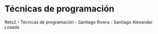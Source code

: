 # Técnicas de programación
Reto2 - Técnicas de programación - Santiago Rivera - Santiago Alexander Losada 
